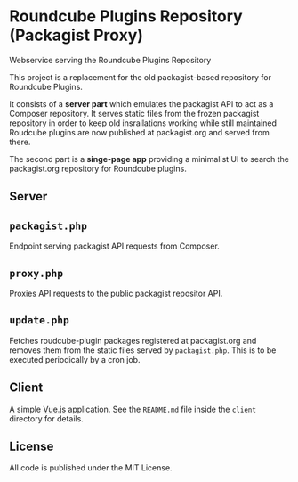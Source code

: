 # Roundcube Plugins Repository (Packagist Proxy)

Webservice serving the Roundcube Plugins Repository

This project is a replacement for the old packagist-based repository for Roundcube Plugins.

It consists of a **server part** which emulates the packagist API to act as a Composer repository.
It serves static files from the frozen packagist repository in order to keep old insrallations
working while still maintained Roudcube plugins are now published at packagist.org and served from there.

The second part is a **singe-page app** providing a minimalist UI to search the packagist.org repository
for Roundcube plugins.

## Server

## `packagist.php`

Endpoint serving packagist API requests from Composer.

## `proxy.php`

Proxies API requests to the public packagist repositor API.

## `update.php`

Fetches roudcube-plugin packages registered at packagist.org and removes them from the static files
served by `packagist.php`. This is to be executed periodically by a cron job.


## Client

A simple [Vue.js](https://vuejs.org) application.
See the `README.md` file inside the `client` directory for details.


## License

All code is published under the MIT License.
